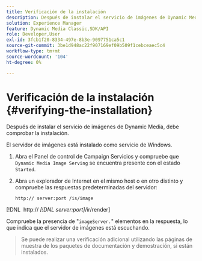 ```yaml
---
title: Verificación de la instalación
description: Después de instalar el servicio de imágenes de Dynamic Media, debe comprobar la instalación.
solution: Experience Manager
feature: Dynamic Media Classic,SDK/API
role: Developer,User
exl-id: 3fcb1f20-8334-497e-8b3e-9097751ca5c1
source-git-commit: 3be1d948ac22f907169ef09b509f1cebceaec5c4
workflow-type: tm+mt
source-wordcount: '104'
ht-degree: 0%

---
```


# Verificación de la instalación {#verifying-the-installation}

Después de instalar el servicio de imágenes de Dynamic Media, debe comprobar la instalación.

El servidor de imágenes está instalado como servicio de Windows.

1. Abra el Panel de control de Campaign Servicios y compruebe que `Dynamic Media Image Serving` se encuentra presente con el estado `Started`.
1. Abra un explorador de Internet en el mismo host o en otro distinto y compruebe las respuestas predeterminadas del servidor:

   `http:// server:port /is/image`

[!DNL &#x200B; http:// *[!DNL server:port]*/ir/render]

Compruebe la presencia de &quot;`imageServer.`&quot; elementos en la respuesta, lo que indica que el servidor de imágenes está escuchando.
>Se puede realizar una verificación adicional utilizando las páginas de muestra de los paquetes de documentación y demostración, si están instalados.

